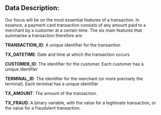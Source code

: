## Data Description:

Our focus will be on the most essential features of a transaction. In essence, a payment card transaction consists of any amount paid to a merchant by a customer at a certain time. The six main features that summarise a transaction therefore are:

**TRANSACTION_ID**: A unique identifier for the transaction

**TX_DATETIME**: Date and time at which the transaction occurs

**CUSTOMER_ID**: The identifier for the customer. Each customer has a unique identifier

**TERMINAL_ID**: The identifier for the merchant (or more precisely the terminal). Each terminal has a unique identifier

**TX_AMOUNT**: The amount of the transaction.

**TX_FRAUD**: A binary variable, with the value  for a legitimate transaction, or the value  for a fraudulent transaction.

